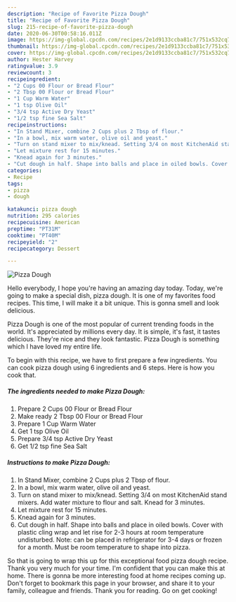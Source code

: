 ```yaml
---
description: "Recipe of Favorite Pizza Dough"
title: "Recipe of Favorite Pizza Dough"
slug: 215-recipe-of-favorite-pizza-dough
date: 2020-06-30T00:58:16.011Z
image: https://img-global.cpcdn.com/recipes/2e1d9133ccba81c7/751x532cq70/pizza-dough-recipe-main-photo.jpg
thumbnail: https://img-global.cpcdn.com/recipes/2e1d9133ccba81c7/751x532cq70/pizza-dough-recipe-main-photo.jpg
cover: https://img-global.cpcdn.com/recipes/2e1d9133ccba81c7/751x532cq70/pizza-dough-recipe-main-photo.jpg
author: Hester Harvey
ratingvalue: 3.9
reviewcount: 3
recipeingredient:
- "2 Cups 00 Flour or Bread Flour"
- "2 Tbsp 00 Flour or Bread Flour"
- "1 Cup Warm Water"
- "1 tsp Olive Oil"
- "3/4 tsp Active Dry Yeast"
- "1/2 tsp fine Sea Salt"
recipeinstructions:
- "In Stand Mixer, combine 2 Cups plus 2 Tbsp of flour."
- "In a bowl, mix warm water, olive oil and yeast."
- "Turn on stand mixer to mix/knead. Setting 3/4 on most KitchenAid stand mixers. Add water mixture to flour and salt. Knead for 3 minutes."
- "Let mixture rest for 15 minutes."
- "Knead again for 3 minutes."
- "Cut dough in half. Shape into balls and place in oiled bowls. Cover with plastic cling wrap and let rise for 2-3 hours at room temperature undisturbed. Note: can be placed in refrigerator for 3-4 days or frozen for a month. Must be room temperature to shape into pizza."
categories:
- Recipe
tags:
- pizza
- dough

katakunci: pizza dough 
nutrition: 295 calories
recipecuisine: American
preptime: "PT31M"
cooktime: "PT40M"
recipeyield: "2"
recipecategory: Dessert

---
```



![Pizza Dough](https://img-global.cpcdn.com/recipes/2e1d9133ccba81c7/751x532cq70/pizza-dough-recipe-main-photo.jpg)

Hello everybody, I hope you're having an amazing day today. Today, we're going to make a special dish, pizza dough. It is one of my favorites food recipes. This time, I will make it a bit unique. This is gonna smell and look delicious.

Pizza Dough is one of the most popular of current trending foods in the world. It's appreciated by millions every day. It is simple, it's fast, it tastes delicious. They're nice and they look fantastic. Pizza Dough is something which I have loved my entire life.




To begin with this recipe, we have to first prepare a few ingredients. You can cook pizza dough using 6 ingredients and 6 steps. Here is how you cook that.

<!--inarticleads1-->

##### The ingredients needed to make Pizza Dough:

1. Prepare 2 Cups 00 Flour or Bread Flour
1. Make ready 2 Tbsp 00 Flour or Bread Flour
1. Prepare 1 Cup Warm Water
1. Get 1 tsp Olive Oil
1. Prepare 3/4 tsp Active Dry Yeast
1. Get 1/2 tsp fine Sea Salt




<!--inarticleads2-->

##### Instructions to make Pizza Dough:

1. In Stand Mixer, combine 2 Cups plus 2 Tbsp of flour.
1. In a bowl, mix warm water, olive oil and yeast.
1. Turn on stand mixer to mix/knead. Setting 3/4 on most KitchenAid stand mixers. Add water mixture to flour and salt. Knead for 3 minutes.
1. Let mixture rest for 15 minutes.
1. Knead again for 3 minutes.
1. Cut dough in half. Shape into balls and place in oiled bowls. Cover with plastic cling wrap and let rise for 2-3 hours at room temperature undisturbed. Note: can be placed in refrigerator for 3-4 days or frozen for a month. Must be room temperature to shape into pizza.




So that is going to wrap this up for this exceptional food pizza dough recipe. Thank you very much for your time. I'm confident that you can make this at home. There is gonna be more interesting food at home recipes coming up. Don't forget to bookmark this page in your browser, and share it to your family, colleague and friends. Thank you for reading. Go on get cooking!
